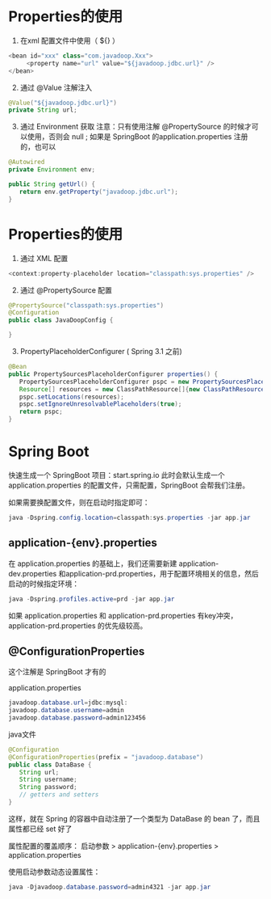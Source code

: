 # Properties的使用
1. 在xml 配置文件中使用（ ${} ）

```java
<bean id="xxx" class="com.javadoop.Xxx">
     <property name="url" value="${javadoop.jdbc.url}" />
</bean>
```

2. 通过 @Value 注解注入

```java
@Value("${javadoop.jdbc.url}")
private String url;
```

3. 通过 Environment 获取
注意：只有使用注解 @PropertySource 的时候才可以使用，否则会 null ; 如果是 SpringBoot 的application.properties 注册 的，也可以

```java
@Autowired
private Environment env;

public String getUrl() {
   return env.getProperty("javadoop.jdbc.url");
}
```

# Properties的使用

1. 通过 XML 配置

```java
<context:property-placeholder location="classpath:sys.properties" />

```

2. 通过 @PropertySource 配置

```java
@PropertySource("classpath:sys.properties")
@Configuration
public class JavaDoopConfig {

}
```

3. PropertyPlaceholderConfigurer ( Spring 3.1 之前)

```java
@Bean
public PropertySourcesPlaceholderConfigurer properties() {
   PropertySourcesPlaceholderConfigurer pspc = new PropertySourcesPlaceholderConfigurer();
   Resource[] resources = new ClassPathResource[]{new ClassPathResource("sys.properties")};
   pspc.setLocations(resources);
   pspc.setIgnoreUnresolvablePlaceholders(true);
   return pspc;
}
```

# Spring Boot

快速生成一个 SpringBoot 项目：start.spring.io
此时会默认生成一个 application.properties 的配置文件，只需配置，SpringBoot 会帮我们注册。

如果需要换配置文件，则在启动时指定即可：
```java
java -Dspring.config.location=classpath:sys.properties -jar app.jar
```

## application-{env}.properties

在 application.properties 的基础上，我们还需要新建 application-dev.properties 和application-prd.properties，用于配置环境相关的信息，然后启动的时候指定环境：

```java
java -Dspring.profiles.active=prd -jar app.jar
```

如果 application.properties 和 application-prd.properties 有key冲突，application-prd.properties 的优先级较高。

## @ConfigurationProperties

这个注解是 SpringBoot 才有的

application.properties
```java
javadoop.database.url=jdbc:mysql:
javadoop.database.username=admin
javadoop.database.password=admin123456
```

java文件
```java
@Configuration
@ConfigurationProperties(prefix = "javadoop.database")
public class DataBase {
   String url;
   String username;
   String password;
   // getters and setters
}
```

这样，就在 Spring 的容器中自动注册了一个类型为 DataBase 的 bean 了，而且属性都已经 set 好了

属性配置的覆盖顺序：
启动参数 > application-{env}.properties > application.properties

使用启动参数动态设置属性：
```java
java -Djavadoop.database.password=admin4321 -jar app.jar
```